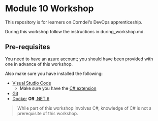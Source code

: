 # Module 10 Workshop

This repository is for learners on Corndel's DevOps apprenticeship.

During this workshop follow the instructions in during_workshop.md.

## Pre-requisites

You need to have an azure account; you should have been provided with one in advance of this workshop.

Also make sure you have installed the following:

- [Visual Studio Code](https://code.visualstudio.com/download)
  - Make sure you have the [C# extension](https://marketplace.visualstudio.com/items?itemName=ms-dotnettools.csharp)
- [Git](https://git-scm.com/)
- [Docker](https://www.docker.com/get-started/) **OR** [.NET 6](https://dotnet.microsoft.com/download)

> While part of this workshop involves C#, knowledge of C# is not a prerequisite of this workshop.
